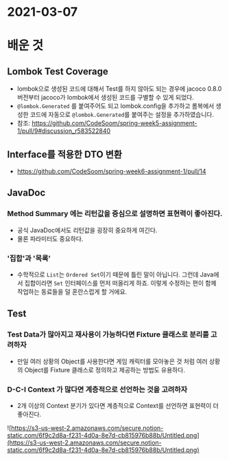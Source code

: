 # 2021-03-07

# 배운 것

## Lombok Test Coverage

- lombok으로 생성된 코드에 대해서 Test를 하지 않아도 되는 경우에 jacoco 0.8.0 버전부터 jacoco가 lombok에서 생성된 코드를 구별할 수 있게 되었다.
- `@lombok.Generated` 를 붙여주어도 되고 lombok.config을 추가하고 롬복에서 생성한 코드에 자동으로 `@lombok.Generated`를 붙여주는 설정을 추가하였습니다.
- 참조: https://github.com/CodeSoom/spring-week5-assignment-1/pull/9#discussion_r583522840

## Interface를 적용한 DTO 변환

- https://github.com/CodeSoom/spring-week6-assignment-1/pull/14

## JavaDoc

### Method Summary 에는 리턴값을 중심으로 설명하면 표현력이 좋아진다.

- 공식 JavaDoc에서도 리턴값을 굉장히 중요하게 여긴다.
- 물론 파라미터도 중요하다.

### '집합'과 '목록'

- 수학적으로 `List`는 `Ordered Set`이기 때문에 틀린 말이 아닙니다. 그런데 Java에서 집합이라면 `Set` 인터페이스를 먼저 떠올리게 하죠. 이렇게 수정하는 편이 함께 작업하는 동료들을 덜 혼란스럽게 할 거에요.

## Test

### Test Data가 많아지고 재사용이 가능하다면 Fixture 클래스로 분리를 고려하자

- 만일 여러 상황의 Object를 사용한다면 게임 캐릭터를 모아놓은 것 처럼 여러 상황의 Object를 Fixture 클래스로 정의하고 제공하는 방법도 유용하다.

### D-C-I Context 가 많다면 계층적으로 선언하는 것을 고려하자

- 2개 이상의 Context 분기가 있다면 계층적으로 Context를 선언하면 표현력이 더 좋아진다.

![https://s3-us-west-2.amazonaws.com/secure.notion-static.com/6f9c2d8a-f231-4d0a-8e7d-cb815976b88b/Untitled.png](https://s3-us-west-2.amazonaws.com/secure.notion-static.com/6f9c2d8a-f231-4d0a-8e7d-cb815976b88b/Untitled.png)